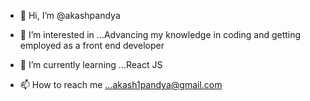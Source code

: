 - 👋 Hi, I’m @akashpandya
- 👀 I’m interested in ...Advancing my knowledge in coding and getting employed as a front end developer
- 🌱 I’m currently learning ...React JS

- 📫 How to reach me ...akash1pandya@gmail.com

<!---
akashpandya/akashpandya is a ✨ special ✨ repository because its `README.md` (this file) appears on your GitHub profile.
You can click the Preview link to take a look at your changes.
--->
